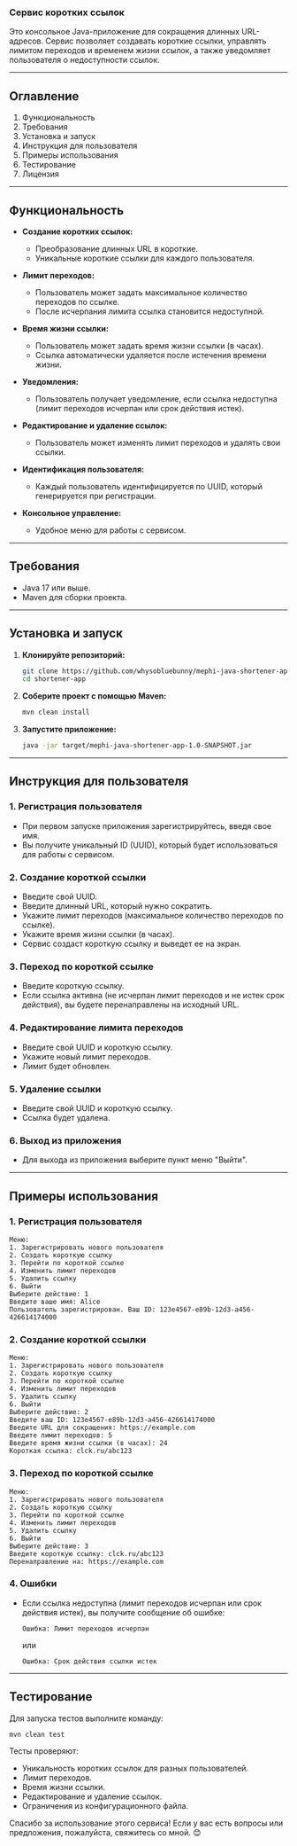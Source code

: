 ### **Сервис коротких ссылок**

Это консольное Java-приложение для сокращения длинных URL-адресов. Сервис позволяет создавать короткие ссылки, управлять лимитом переходов и временем жизни ссылок, а также уведомляет пользователя о недоступности ссылок.

---

## **Оглавление**
1. Функциональность
2. Требования
3. Установка и запуск
4. Инструкция для пользователя
5. Примеры использования
6. Тестирование
7. Лицензия

---

## **Функциональность**

- **Создание коротких ссылок:**
    - Преобразование длинных URL в короткие.
    - Уникальные короткие ссылки для каждого пользователя.

- **Лимит переходов:**
    - Пользователь может задать максимальное количество переходов по ссылке.
    - После исчерпания лимита ссылка становится недоступной.

- **Время жизни ссылки:**
    - Пользователь может задать время жизни ссылки (в часах).
    - Ссылка автоматически удаляется после истечения времени жизни.

- **Уведомления:**
    - Пользователь получает уведомление, если ссылка недоступна (лимит переходов исчерпан или срок действия истек).

- **Редактирование и удаление ссылок:**
    - Пользователь может изменять лимит переходов и удалять свои ссылки.

- **Идентификация пользователя:**
    - Каждый пользователь идентифицируется по UUID, который генерируется при регистрации.

- **Консольное управление:**
    - Удобное меню для работы с сервисом.

---

## **Требования**

- Java 17 или выше.
- Maven для сборки проекта.

---

## **Установка и запуск**

1. **Клонируйте репозиторий:**
   ```bash
   git clone https://github.com/whysobluebunny/mephi-java-shortener-app
   cd shortener-app
   ```

2. **Соберите проект с помощью Maven:**
   ```bash
   mvn clean install
   ```

3. **Запустите приложение:**
   ```bash
   java -jar target/mephi-java-shortener-app-1.0-SNAPSHOT.jar
   ```

---

## **Инструкция для пользователя**

### **1. Регистрация пользователя**
- При первом запуске приложения зарегистрируйтесь, введя свое имя.
- Вы получите уникальный ID (UUID), который будет использоваться для работы с сервисом.

### **2. Создание короткой ссылки**
- Введите свой UUID.
- Введите длинный URL, который нужно сократить.
- Укажите лимит переходов (максимальное количество переходов по ссылке).
- Укажите время жизни ссылки (в часах).
- Сервис создаст короткую ссылку и выведет ее на экран.

### **3. Переход по короткой ссылке**
- Введите короткую ссылку.
- Если ссылка активна (не исчерпан лимит переходов и не истек срок действия), вы будете перенаправлены на исходный URL.

### **4. Редактирование лимита переходов**
- Введите свой UUID и короткую ссылку.
- Укажите новый лимит переходов.
- Лимит будет обновлен.

### **5. Удаление ссылки**
- Введите свой UUID и короткую ссылку.
- Ссылка будет удалена.

### **6. Выход из приложения**
- Для выхода из приложения выберите пункт меню "Выйти".

---

## **Примеры использования**

### **1. Регистрация пользователя**
```
Меню:
1. Зарегистрировать нового пользователя
2. Создать короткую ссылку
3. Перейти по короткой ссылке
4. Изменить лимит переходов
5. Удалить ссылку
6. Выйти
Выберите действие: 1
Введите ваше имя: Alice
Пользователь зарегистрирован. Ваш ID: 123e4567-e89b-12d3-a456-426614174000
```

### **2. Создание короткой ссылки**
```
Меню:
1. Зарегистрировать нового пользователя
2. Создать короткую ссылку
3. Перейти по короткой ссылке
4. Изменить лимит переходов
5. Удалить ссылку
6. Выйти
Выберите действие: 2
Введите ваш ID: 123e4567-e89b-12d3-a456-426614174000
Введите URL для сокращения: https://example.com
Введите лимит переходов: 5
Введите время жизни ссылки (в часах): 24
Короткая ссылка: clck.ru/abc123
```

### **3. Переход по короткой ссылке**
```
Меню:
1. Зарегистрировать нового пользователя
2. Создать короткую ссылку
3. Перейти по короткой ссылке
4. Изменить лимит переходов
5. Удалить ссылку
6. Выйти
Выберите действие: 3
Введите короткую ссылку: clck.ru/abc123
Перенаправление на: https://example.com
```

### **4. Ошибки**
- Если ссылка недоступна (лимит переходов исчерпан или срок действия истек), вы получите сообщение об ошибке:
  ```
  Ошибка: Лимит переходов исчерпан
  ```
  или
  ```
  Ошибка: Срок действия ссылки истек
  ```

---

## **Тестирование**

Для запуска тестов выполните команду:
```bash
mvn clean test
```

Тесты проверяют:
- Уникальность коротких ссылок для разных пользователей.
- Лимит переходов.
- Время жизни ссылки.
- Редактирование и удаление ссылок.
- Ограничения из конфигурационного файла.

Спасибо за использование этого сервиса! Если у вас есть вопросы или предложения, пожалуйста, свяжитесь со мной. 😊